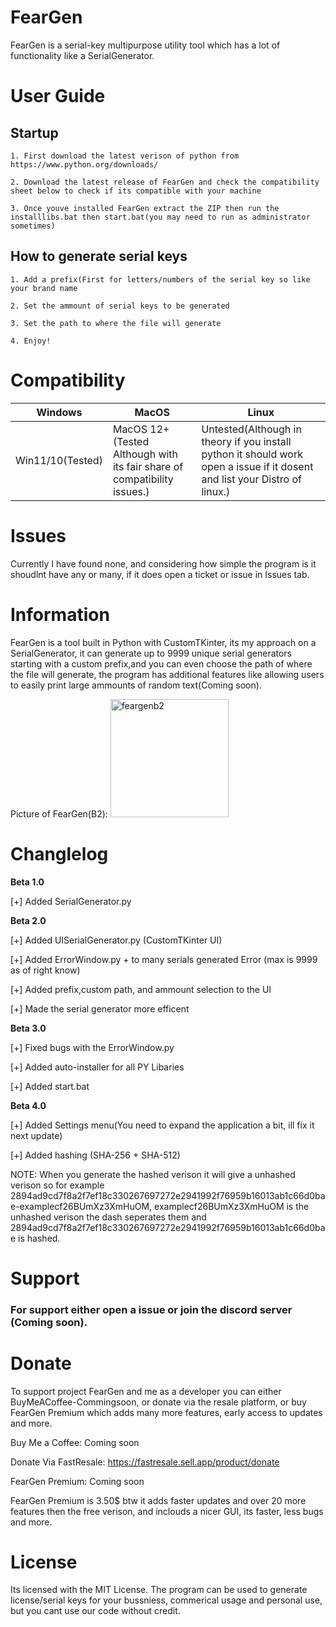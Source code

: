 # FearGen
FearGen is a serial-key multipurpose utility tool which has a lot of functionality like a SerialGenerator.

# User Guide


## Startup
`1. First download the latest verison of python from https://www.python.org/downloads/`

`2. Download the latest release of FearGen and check the compatibility sheet below to check if its compatible with your machine`

`3. Once youve installed FearGen extract the ZIP then run the installlibs.bat then start.bat(you may need to run as administrator sometimes)`

## How to generate serial keys
`1. Add a prefix(First for letters/numbers of the serial key so like your brand name`

`2. Set the ammount of serial keys to be generated `

`3. Set the path to where the file will generate `

`4. Enjoy! ` 

# Compatibility

| Windows  | MacOS | Linux 
| ---------------- | ------------- | ------------- |
| Win11/10(Tested) | MacOS 12+(Tested Although with its fair share of compatibility issues.)     | Untested(Although in theory if you install python it should work open a issue if it dosent and list your Distro of linux.)    |

# Issues
Currently I have found none, and considering how simple the program is it shoudlnt have any or many, if it does open a ticket or issue in Issues tab.

# Information
FearGen is a tool built in Python with CustomTKinter, its my approach on a SerialGenerator, it can generate up to 9999 unique serial generators starting with a custom prefix,and you can even choose the path of where the file will generate, the program has additional features like allowing users to easily print large ammounts of random text(Coming soon).

Picture of FearGen(B2): 
<img width="189" alt="feargenb2" src="https://github.com/DrMixxer/FearGen/assets/89403966/6e1ffe17-94c5-4e0a-b1ec-c9f22481f95c">


# Changlelog
**Beta 1.0**

[+] Added SerialGenerator.py

**Beta 2.0**

[+] Added UISerialGenerator.py (CustomTKinter UI)

[+] Added ErrorWindow.py + to many serials generated Error (max is 9999 as of right know) 

[+] Added prefix,custom path, and ammount selection to the UI

[+] Made the serial generator more efficent

**Beta 3.0**

[+] Fixed bugs with the ErrorWindow.py

[+] Added auto-installer for all PY Libaries

[+] Added start.bat

**Beta 4.0**

[+] Added Settings menu(You need to expand the application a bit, ill fix it next update)

[+] Added hashing (SHA-256 + SHA-512)

NOTE: When you generate the hashed verison it will give a unhashed verison so for example 2894ad9cd7f8a2f7ef18c330267697272e2941992f76959b16013ab1c66d0bae-examplecf26BUmXz3XmHuOM, examplecf26BUmXz3XmHuOM is the unhashed verison the dash seperates them and 2894ad9cd7f8a2f7ef18c330267697272e2941992f76959b16013ab1c66d0bae is hashed.

# Support 

### For support either open a issue or join the discord server (Coming soon).

# Donate

To support project FearGen and me as a developer you can either BuyMeACoffee-Commingsoon, or donate via the resale platform, or buy FearGen Premium which adds many more features, early access to updates and more.

Buy Me a Coffee: Coming soon 

Donate Via FastResale: https://fastresale.sell.app/product/donate

FearGen Premium: Coming soon 

FearGen Premium is 3.50$ btw it adds faster updates and over 20 more features then the free verison, and inclouds a nicer GUI, its faster, less bugs and more. 

# License
Its licensed with the MIT License.
The program can be used to generate license/serial keys for your bussniess, commerical usage and personal use, but you cant use our code without credit.
